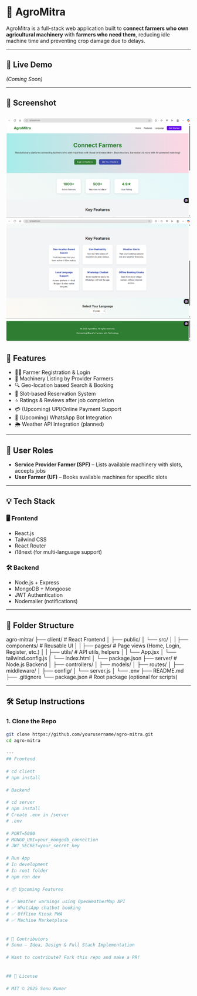 # 🌾 AgroMitra

AgroMitra is a full-stack web application built to **connect farmers who own agricultural machinery** with **farmers who need them**, reducing idle machine time and preventing crop damage due to delays.

---

## 🔗 Live Demo
*(Coming Soon)*

---

## 📸 Screenshot

![AgroMitra Screenshot](AgroMitraHero.png)
![AgroMitra Screenshot](AgroMitraFeature.png)
![AgroMitra Screenshot](AgroMitraFooter.png)
---

## 🚀 Features

- 👨‍🌾 Farmer Registration & Login
- 🚜 Machinery Listing by Provider Farmers
- 🔍 Geo-location based Search & Booking
- 📅 Slot-based Reservation System
- ⭐ Ratings & Reviews after job completion
- 💳 (Upcoming) UPI/Online Payment Support
- 📲 (Upcoming) WhatsApp Bot Integration
- 🌦️ Weather API Integration (planned)

---

## 👥 User Roles

- **Service Provider Farmer (SPF)** – Lists available machinery with slots, accepts jobs
- **User Farmer (UF)** – Books available machines for specific slots

---

## 💡 Tech Stack

### 🖥 Frontend
- React.js
- Tailwind CSS
- React Router
- i18next (for multi-language support)

### 🛠 Backend
- Node.js + Express
- MongoDB + Mongoose
- JWT Authentication
- Nodemailer (notifications)

---

## 📁 Folder Structure
agro-mitra/
├── client/                  # React Frontend
│   ├── public/
│   └── src/
│   |   ├── components/      # Reusable UI
│   |   ├── pages/           # Page views (Home, Login, Register, etc.)
│   |    ├── utils/           # API utils, helpers
│   |    └── App.jsx
│   └── tailwind.config.js
│   └── index.html
│   └── package.json
├── server/                  # Node.js Backend
│   ├── controllers/
│   ├── models/
│   ├── routes/
│   ├── middleware/
│   ├── config/
│   └── server.js
│   └── .env
├── README.md
├── .gitignore
└── package.json            # Root package (optional for scripts)



---

## 🛠 Setup Instructions

### 1. Clone the Repo

```bash
git clone https://github.com/yourusername/agro-mitra.git
cd agro-mitra

---
## Frontend

# cd client
# npm install

# Backend

# cd server
# npm install
# Create .env in /server
# .env

# PORT=5000
# MONGO_URI=your_mongodb_connection
# JWT_SECRET=your_secret_key

# Run App
# In development
# In root folder
# npm run dev

# 📦 Upcoming Features

# ✅ Weather warnings using OpenWeatherMap API
# ✅ WhatsApp chatbot booking
# ✅ Offline Kiosk PWA
# ✅ Machine Marketplace


# 🙌 Contributors
# Sonu – Idea, Design & Full Stack Implementation

# Want to contribute? Fork this repo and make a PR!


## 📜 License

# MIT © 2025 Sonu Kumar
